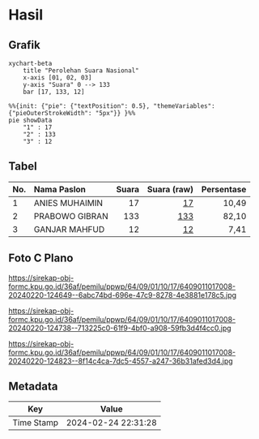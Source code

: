 # Hasil

## Grafik

```mermaid
xychart-beta
    title "Perolehan Suara Nasional"
    x-axis [01, 02, 03]
    y-axis "Suara" 0 --> 133
    bar [17, 133, 12]
```

```mermaid
%%{init: {"pie": {"textPosition": 0.5}, "themeVariables": {"pieOuterStrokeWidth": "5px"}} }%%
pie showData
    "1" : 17
    "2" : 133
    "3" : 12
```

## Tabel

| No. | Nama Paslon    | Suara | Suara (raw) | Persentase |
|:--- |:-------------- | -----:| -----------:| ----------:|
| 1   | ANIES MUHAIMIN | 17    | [17][p-1]   | 10,49      |
| 2   | PRABOWO GIBRAN | 133   | [133][p-2]  | 82,10      |
| 3   | GANJAR MAHFUD  | 12    | [12][p-3]   | 7,41       |


[p-1]: https://github.com/gigit-pemilu/pemilu-2024/blob/main/pilpres/hitung-suara/sub/64-kalimantan-timur/sub/09-penajam-paser-utara/sub/01-penajam/sub/1017-gersik/sub/008-tps/sub/paslon-1.txt
[p-2]: https://github.com/gigit-pemilu/pemilu-2024/blob/main/pilpres/hitung-suara/sub/64-kalimantan-timur/sub/09-penajam-paser-utara/sub/01-penajam/sub/1017-gersik/sub/008-tps/sub/paslon-2.txt
[p-3]: https://github.com/gigit-pemilu/pemilu-2024/blob/main/pilpres/hitung-suara/sub/64-kalimantan-timur/sub/09-penajam-paser-utara/sub/01-penajam/sub/1017-gersik/sub/008-tps/sub/paslon-3.txt

## Foto C Plano

https://sirekap-obj-formc.kpu.go.id/36af/pemilu/ppwp/64/09/01/10/17/6409011017008-20240220-124649--6abc74bd-696e-47c9-8278-4e3881e178c5.jpg

https://sirekap-obj-formc.kpu.go.id/36af/pemilu/ppwp/64/09/01/10/17/6409011017008-20240220-124738--713225c0-61f9-4bf0-a908-59fb3d4f4cc0.jpg

https://sirekap-obj-formc.kpu.go.id/36af/pemilu/ppwp/64/09/01/10/17/6409011017008-20240220-124823--8f14c4ca-7dc5-4557-a247-36b31afed3d4.jpg


## Metadata

| Key        | Value               |
| ---------- | ------------------- |
| Time Stamp | 2024-02-24 22:31:28 |



